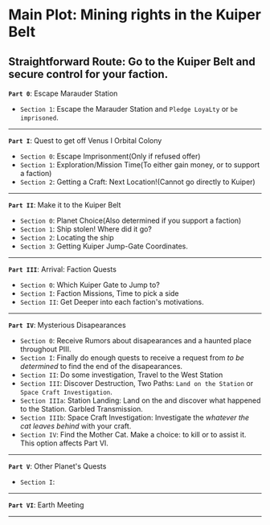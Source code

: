 # Main Plot: Mining rights in the Kuiper Belt

## Straightforward Route: Go to the Kuiper Belt and secure control for your faction.

**`Part 0`**: Escape Marauder Station
 * `Section 1`: Escape the Marauder Station and `Pledge LoyaLty` or `be imprisoned`.
___
**`Part I`**: Quest to get off Venus I Orbital Colony

* `Section 0`: Escape Imprisonment(Only if refused offer)
* `Section 1`: Exploration/Mission Time(To either gain money, or to support a faction)
* `Section 2`: Getting a Craft: Next Location!(Cannot go directly to Kuiper)

___
**`Part II`**: Make it to the Kuiper Belt

 * `Section 0`: Planet Choice(Also determined if you support a faction)
 * `Section 1`: Ship stolen! Where did it go?
 * `Section 2`: Locating the ship
 * `Section 3`: Getting Kuiper Jump-Gate Coordinates.
___
**`Part III`**: Arrival: Faction Quests
 * `Section 0`: Which Kuiper Gate to Jump to?
 * `Section I`: Faction Missions, Time to pick a side
 * `Section II`: Get Deeper into each faction's motivations.
___
**`Part IV`**: Mysterious Disapearances
 * `Section 0`: Receive Rumors about disapearances and a haunted place throughout PIII.
 * `Section I`: Finally do enough quests to receive a request from *to be determined* to find the end of the disapearances.
 * `Section II`: Do some investigation, Travel to the West Station
 * `Section III`: Discover Destruction, Two Paths: `Land on the Station` or `Space Craft Investigation`.
 * `Section IIIa`: Station Landing: Land on the and discover what happened to the Station. Garbled Transmission.
 * `Section IIIb`: Space Craft Investigation: Investigate the *whatever the cat leaves behind* with your craft.
 * `Section IV`: Find the Mother Cat. Make a choice: to kill or to assist it. This option affects Part VI.
___
**`Part V`**: Other Planet's Quests
 * `Section I`: 
___
**`Part VI`**: Earth Meeting
___